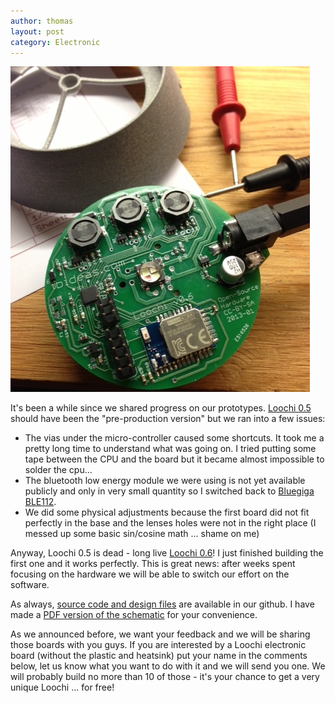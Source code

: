 ```yaml
---
author: thomas
layout: post
category: Electronic
---
```


![Loochi 0.6 board](/blog/img/loochi-0.6-pic.jpg)

It's been a while since we shared progress on our prototypes. [Loochi 0.5][loochi-0.5] should have been the "pre-production version" but we ran into a few issues: 

 * The vias under the micro-controller caused some shortcuts. It took me a pretty long time to understand what was going on. I tried putting some tape between the CPU and the board but it became almost impossible to solder the cpu...
 * The bluetooth low energy module we were using is not yet available publicly and only in very small quantity so I switched back to [Bluegiga BLE112][ble112].
 * We did some physical adjustments because the first board did not fit perfectly in the base and the lenses holes were not in the right place (I messed up some basic sin/cosine math ... shame on me)
 
Anyway, Loochi 0.5 is dead - long live [Loochi 0.6][loochi-0.6]! I just finished building the first one and it works perfectly. This is great news: after weeks spent focusing on the hardware we will be able to switch our effort on the software.

As always, [source code and design files][loochi-0.6] are available in our github. I have made a [PDF version of the schematic][schema] for your convenience.

As we announced before, we want your feedback and we will be sharing those boards with you guys. If you are interested by a Loochi electronic board (without the plastic and heatsink) put your name in the comments below, let us know what you want to do with it and we will send you one. We will probably build no more than 10 of those - it's your chance to get a very unique Loochi ... for free!

[loochi-0.5]: https://github.com/tbideas/loochi-hardware/tree/master/loochi-v0.5
[loochi-0.6]: https://github.com/tbideas/loochi-hardware/tree/master/loochi-v0.6
[ble112]: http://www.bluegiga.com/BLE112_Bluetooth_low_energy_module
[schema]: https://github.com/tbideas/loochi-hardware/blob/master/loochi-v0.6/eagle/loochi-0.6.pdf?raw=true